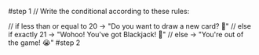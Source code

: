#step 1
// Write the conditional according to these rules:

// if less than or equal to 20 -> "Do you want to draw a new card? 🙂"
// else if exactly 21 -> "Wohoo! You've got Blackjack! 🥳"
// else -> "You're out of the game! 😭"
#step 2